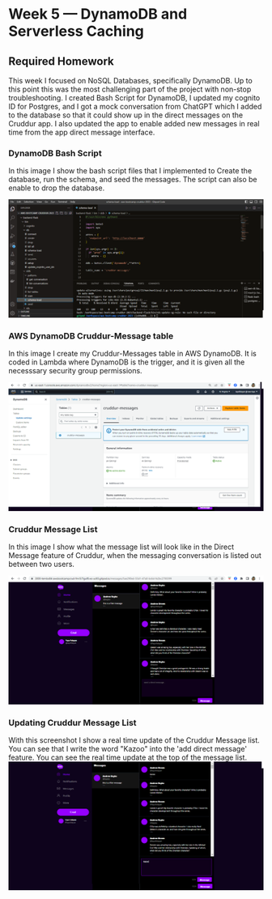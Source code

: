 # Week 5 — DynamoDB and Serverless Caching

## Required Homework
This week I focused on NoSQL Databases, specifically DynamoDB. Up to this point this was the most challenging part of the project with non-stop troubleshooting. I created Bash Script for DynamoDB, I updated my cognito ID for Postgres, and I got a mock conversation from ChatGPT which I added to the database so that it could show up in the direct messages on the Cruddur app. I also updated the app to enable added new messages in real time from the app direct message interface. 

### DynamoDB Bash Script
In this image I show the bash script files that I implemented to Create the database, run the schema, and seed the messages. The script can also be enable to drop the database.

![screenshot of Bash Script Files](assets/implement-bash-script.png)

### AWS DynamoDB Cruddur-Message table
In this image I create my Cruddur-Messages table in AWS DynamoDB. It is coded in Lambda where DynamoDB is the trigger, and it is given all the necesssary security group permissions.

![screenshot of DynamoDB Cruddur table](assets/AWS-DynamoDB-Cruddur-Table.png)

### Cruddur Message List
In this image I show what the message list will look like in the Direct Message feature of Cruddur, when the messaging conversation is listed out between two users.

![image of cruddur Message List](assets/Cruddur-Message-list.png)

### Updating Cruddur Message List
With this screenshot I show a real time update of the Cruddur Message list. You can see that I write the word "Kazoo" into the 'add direct message' feature. You can see the real time update at the top of the message list.
![screenshot of cruddur message list updating](assets/Update-Cruddur-Message-list.png)
